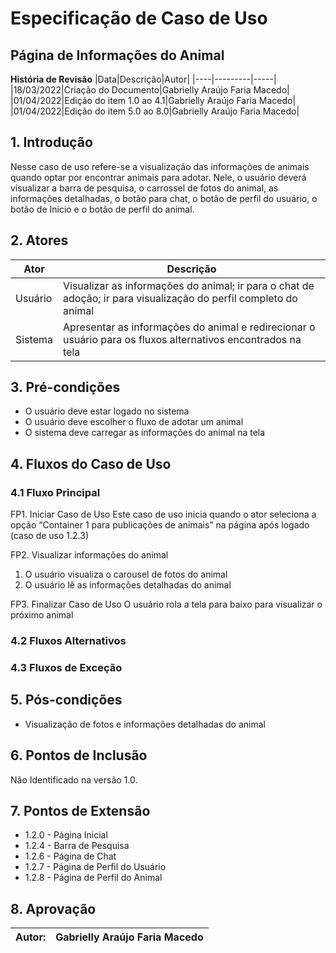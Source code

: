 # Especificação de Caso de Uso
## Página de Informações do Animal

**História de Revisão**
|Data|Descrição|Autor|
|----|---------|-----|
|18/03/2022|Criação do Documento|Gabrielly Araújo Faria Macedo|
|01/04/2022|Edição do item 1.0 ao 4.1|Gabrielly Araújo Faria Macedo|
|01/04/2022|Edição do item 5.0 ao 8.0|Gabrielly Araújo Faria Macedo|

## 1. Introdução
Nesse caso de uso refere-se a visualização das informações de animais quando optar por encontrar animais para adotar. Nele, o usuário deverá visualizar a barra de pesquisa, o carrossel de fotos do animal, as informações detalhadas, o botão para chat, o botão de perfil do usuário, o botão de Início e o botão de perfil do animal.

## 2. Atores
|Ator|Descrição|
|----|---------|
|Usuário|Visualizar as informações do animal; ir para o chat de adoção;  ir para visualização do perfil completo do animal|
|Sistema|Apresentar as informações do animal e redirecionar o usuário para os fluxos alternativos encontrados na tela|

## 3. Pré-condições
* O usuário deve estar logado no sistema
* O usuário deve escolher o fluxo de adotar um animal
* O sistema deve carregar as informações do animal na tela

## 4. Fluxos do Caso de Uso
### 4.1 Fluxo Principal
FP1. Iniciar Caso de Uso
Este caso de uso inicia quando o ator seleciona a opção “Container 1 para publicações de animais” na página após logado (caso de uso 1.2.3)

FP2. Visualizar informações do animal
1. O usuário visualiza o carousel de fotos do animal 
2. O usuário lê as informações detalhadas do animal

FP3. Finalizar Caso de Uso
O usuário rola a tela para baixo para visualizar o próximo animal


### 4.2 Fluxos Alternativos

### 4.3 Fluxos de Exceção

## 5. Pós-condições
* Visualização de fotos e informações detalhadas do animal

## 6. Pontos de Inclusão
Não Identificado na versão 1.0.

## 7. Pontos de Extensão
* 1.2.0  - Página Inicial
* 1.2.4 - Barra de Pesquisa
* 1.2.6 - Página de Chat
* 1.2.7 - Página de Perfil do Usuário
* 1.2.8 - Página de Perfil do Animal

## 8. Aprovação

|Autor:|Gabrielly Araújo Faria Macedo|
|------|-----------------------------|
